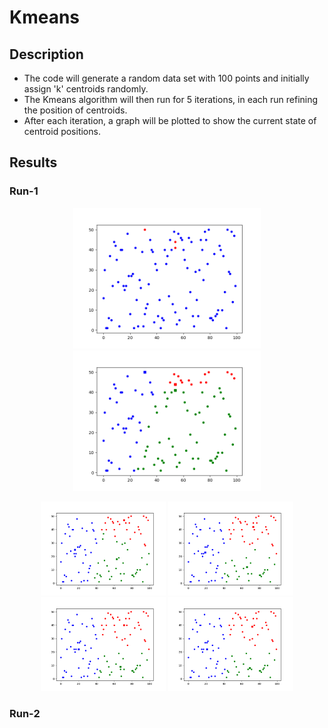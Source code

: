 # Kmeans

## Description
* The code will generate a random data set with 100 points and initially assign 'k' centroids randomly. 
* The Kmeans algorithm will then run for 5 iterations, in each run refining the position of centroids.  
* After each iteration, a graph will be plotted to show the current state of centroid positions.

## Results

### Run-1
<!-- <img align="center" width="300" height="300" src="images/random.png">   -->
<p align="center">
  <img width="300" src="images/random.png">
  <img width="300" src="images/first.png">
</p>
<!-- <img align="left" width="150" height="150" src="images/first.png">
<img align="center" width="150" height="150" src="images/second.png">
<img align="right" width="150" height="150" src="images/third.png"> -->
<!-- ![first-1]("images/first.png") | ![second-1]("images/second.png") -->
<p align="center">
  <!-- <img src="images/first.png" width="200" /> -->
  <img src="images/second.png" width="200" /> 
  <img src="images/third.png" width="200" />
  <img src="images/fourth.png" width="200" /> 
  <img src="images/fifth.png" width="200" />
</p>


### Run-2